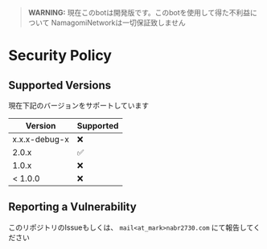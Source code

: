 > **WARNING:** 現在このbotは開発版です。このbotを使用して得た不利益について NamagomiNetworkは一切保証致しません

# Security Policy

## Supported Versions

現在下記のバージョンをサポートしています

| Version | Supported          |
| ------- | ------------------ |
| x.x.x-debug-x   | :x: |
| 2.0.x   | :white_check_mark: |
| 1.0.x   | :x:                |
| < 1.0.0   | :x:                |

## Reporting a Vulnerability

このリポジトリのIssueもしくは、 `mail<at_mark>nabr2730.com` にて報告してください